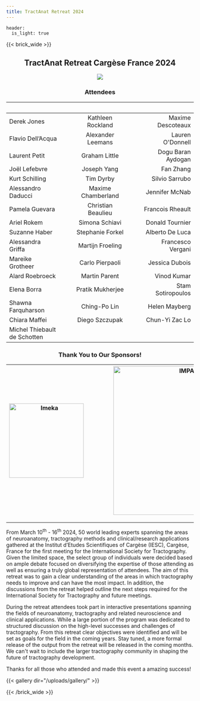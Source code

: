 ```yaml
---
title: TractAnat Retreat 2024
---
```

```
header:
  is_light: true
```

{{< brick_wide >}}
<center>
<h2> TractAnat Retreat Cargèse France 2024 </h2>

![](/uploads/photos/group_picture_tractanat.jpg)

<h3> Attendees </h3>

| |&emsp;| |&emsp;| |
|:----|:----:|:----:|:----:|----:|
| Derek Jones || Kathleen Rockland || Maxime Descoteaux |
| Flavio Dell’Acqua || Alexander Leemans || Lauren O'Donnell |
| Laurent Petit || Graham Little || Dogu Baran Aydogan |
| Joël Lefebvre || Joseph Yang || Fan Zhang |
| Kurt Schilling || Tim Dyrby || Silvio Sarrubo |
| Alessandro Daducci || Maxime Chamberland || Jennifer McNab |
| Pamela Guevara || Christian Beaulieu || Francois Rheault |
| Ariel Rokem || Simona Schiavi || Donald Tournier |
| Suzanne Haber || Stephanie Forkel || Alberto De Luca |
| Alessandra Griffa || Martijn Froeling || Francesco Vergani |
| Mareike Grotheer || Carlo Pierpaoli || Jessica Dubois |
| Alard Roebroeck || Martin Parent || Vinod Kumar |
| Elena Borra || Pratik Mukherjee || Stam Sotiropoulos |
| Shawna Farquharson || Ching-Po Lin || Helen Mayberg |
| Chiara Maffei || Diego Szczupak || Chun-Yi Zac Lo |
| Michel Thiebault <br> de Schotten |

<h3>  Thank You to Our Sponsors! </h3>

|<a href="https://imeka.ca/" rel="IMEKA imaging what matters" target="_blank"><img src="/uploads/photos/imeka-black.png" alt="Imeka"  height="auto" width=200 ></a> |&emsp;&emsp;&emsp;| <a href="https://sts.u-bordeaux.fr/rri-impact" rel="IMaging for Precision medicine within A Collaborative Translational program" target="_blank"><img src="/uploads/photos/logo_IMPACT.png" alt="IMPACT"  height="auto" width=400></a> |&emsp;&emsp;&emsp;| <a href="https://skope.swiss/" rel="Skope: Your Partner in Scientific MR Imaging" target="_blank"><img src="/uploads/photos/Skope_PNG.png" alt="Skope"  width=200 height="auto" width="auto"></a>|
|:--------:|:------:|:-----:|:------:|:-----:|
</center>

---

From March 10<sup>th</sup> - 16<sup>th</sup> 2024, 50 world leading experts spanning the areas of neuroanatomy, tractography methods and clinical/research applications gathered at the Institut d’Etudes Scientifiques of Cargèse (IESC), Cargèse, France for the first meeting for the International Society for Tractography.  Given the limited space, the select group of individuals were decided based on ample debate focused on diversifying the expertise of those attending as well as ensuring a truly global representation of attendees. The aim of this retreat was to gain a clear understanding of the areas in which tractography needs to improve and can have the most impact.  In addition, the discussions from the retreat helped outline the next steps required for the International Society for Tractography and future meetings.

During the retreat attendees took part in interactive presentations spanning the fields of neuroanatomy, tractography and related neuroscience and clinical applications. While a large portion of the program was dedicated to structured discussion on the high-level successes and challenges of tractography. From this retreat clear objectives were identified and will be set as goals for the field in the coming years. Stay tuned, a more formal release of the output from the retreat will be released in the coming months. We can't wait to include the larger tractography community in shaping the future of tractography development.

Thanks for all those who attended and made this event a amazing success!

{{< gallery dir="/uploads/gallery/" >}}

{{< /brick_wide >}}

